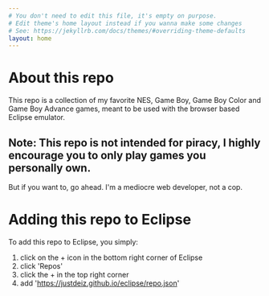 ```yaml
---
# You don't need to edit this file, it's empty on purpose.
# Edit theme's home layout instead if you wanna make some changes
# See: https://jekyllrb.com/docs/themes/#overriding-theme-defaults
layout: home
---
```

About this repo
===============
This repo is a collection of my favorite NES, Game Boy, Game Boy Color and Game Boy Advance games, meant to be used with the browser based Eclipse emulator.

Note: This repo is not intended for piracy, I highly encourage you to only play games you personally own. 
------------------------------------
But if you want to, go ahead. I'm a mediocre web developer, not a cop.

Adding this repo to Eclipse
===========================
To add this repo to Eclipse, you simply:
1. click on the + icon in the bottom right corner of Eclipse
2. click 'Repos'
3. click the + in the top right corner 
4. add 'https://justdeiz.github.io/eclipse/repo.json'